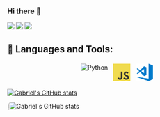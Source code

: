 ### Hi there 👋

<p align="center" style="display: inline;">
      <a href="https://github.com/GabrielJSuarez?tab=followers"><img src="https://img.shields.io/github/followers/GabrielJSuarez?label=Follow%20me&style=social"></a>
      <a href="https://twitter.com/Ginn_And_Jugo"><img src="https://img.shields.io/twitter/follow/Ginn_And_Jugo?style=social"></a>
      <a href="https://www.linkedin.com/in/gabriel-ginn-suarez/"><img src="https://img.shields.io/badge/LinkedIn-Contact%20Me-blue"></a>
</p>

## 🧰 Languages and Tools:
<p align="center">
<img src="https://raw.githubusercontent.com/github/explore/80688e429a7d4ef2fca1e82350fe8e3517d3494d/topics/python/ruby.png" alt="Python" height="40" style="vertical-align:top; margin:4px">
<img src="https://raw.githubusercontent.com/github/explore/80688e429a7d4ef2fca1e82350fe8e3517d3494d/topics/javascript/javascript.png" alt="Javascript" height="40" style="vertical-align:top; margin:4px">
<img src="https://raw.githubusercontent.com/github/explore/80688e429a7d4ef2fca1e82350fe8e3517d3494d/topics/visual-studio-code/visual-studio-code.png" alt="VS Code" height="40" style="vertical-align:top; margin:4px">
</p>

<!--
**GabrielJSuarez/GabrielJSuarez** is a ✨ _special_ ✨ repository because its `README.md` (this file) appears on your GitHub profile.

Here are some ideas to get you started:

- 🔭 I’m currently working on ...
- 🌱 I’m currently learning ...
- 👯 I’m looking to collaborate on ...
- 🤔 I’m looking for help with ...
- 💬 Ask me about ...
- 📫 How to reach me: ...
- 😄 Pronouns: ...
- ⚡ Fun fact: ...
-->

[![Gabriel's GitHub stats](https://github-readme-stats.vercel.app/api?username=GabrielJSuarez&show_icons=true&theme=dark)](https://github.com/anuraghazra/github-readme-stats)

[![Gabriel's GitHub stats](https://github-readme-stats.vercel.app/api/top-langs/?username=GabrielJSuarez&theme=dark)
